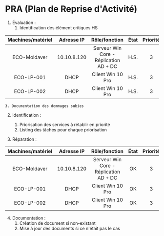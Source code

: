 # PRA (Plan de Reprise d'Activité)

1. Évaluation :
	1. Identification des élément critiques HS

| Machines/matériel | Adresse IP | Rôle/fonction | État | Priorité |  
|:-:|:-:|:-:|:-:|:-:|  
| ECO-Moldaver | 10.10.8.120 | Serveur Win Core - Réplication AD + DC | H.S. | 3 |  
| ECO-LP-001 | DHCP | Client Win 10 Pro | H.S. | 3 |  
| ECO-LP-002 | DHCP | Client Win 10 Pro | H.S. | 3 |  

	3. Documentation des dommages subies

2. Identification : 
	1. Priorisation des services à rétablir en priorité
	2. Listing des tâches pour chaque priorisation

3. Réparation :

| Machines/matériel | Adresse IP | Rôle/fonction | État | Priorité |  
|:-:|:-:|:-:|:-:|:-:|  
| ECO-Moldaver | 10.10.8.120 | Serveur Win Core - Réplication AD + DC | OK | 3 |  
| ECO-LP-001 | DHCP | Client Win 10 Pro | OK | 3 |  
| ECO-LP-002 | DHCP | Client Win 10 Pro | OK | 3 |
    
4. Documentation : 
	1. Création de document si non-existant
	2. Mise à jour des documents si ce n'était pas le cas
